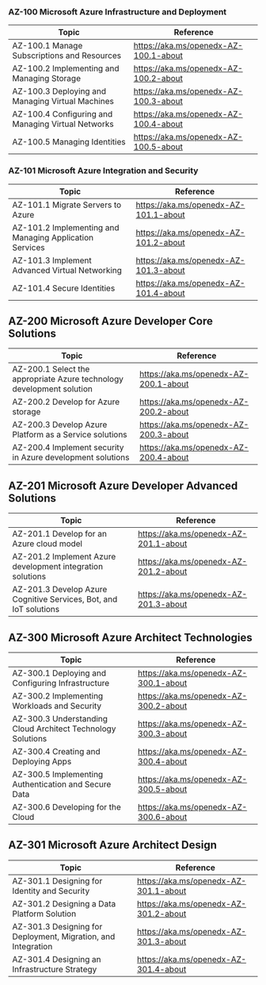 ### AZ-100 Microsoft Azure Infrastructure and Deployment

| Topic | Reference |
| --- | --- |
|AZ-100.1 Manage Subscriptions and Resources|	https://aka.ms/openedx-AZ-100.1-about|
|AZ-100.2 Implementing and Managing Storage|	https://aka.ms/openedx-AZ-100.2-about|
|AZ-100.3 Deploying and Managing Virtual Machines|	https://aka.ms/openedx-AZ-100.3-about|
|AZ-100.4 Configuring and Managing Virtual Networks|	https://aka.ms/openedx-AZ-100.4-about|
|AZ-100.5 Managing Identities|	https://aka.ms/openedx-AZ-100.5-about|

### AZ-101 Microsoft Azure Integration and Security

| Topic | Reference |
| --- | --- |
|AZ-101.1 Migrate Servers to Azure|	https://aka.ms/openedx-AZ-101.1-about|
|AZ-101.2 Implementing and Managing Application Services|	https://aka.ms/openedx-AZ-101.2-about|
|AZ-101.3 Implement Advanced Virtual Networking|	https://aka.ms/openedx-AZ-101.3-about|
|AZ-101.4 Secure Identities|	https://aka.ms/openedx-AZ-101.4-about|

## AZ-200 Microsoft Azure Developer Core Solutions

| Topic | Reference |
| --- | --- |
|AZ-200.1 Select the appropriate Azure technology development solution|	https://aka.ms/openedx-AZ-200.1-about|
|AZ-200.2 Develop for Azure storage|	https://aka.ms/openedx-AZ-200.2-about|
|AZ-200.3 Develop Azure Platform as a Service solutions|	https://aka.ms/openedx-AZ-200.3-about|
|AZ-200.4 Implement security in Azure development solutions|	https://aka.ms/openedx-AZ-200.4-about|

## AZ-201 Microsoft Azure Developer Advanced Solutions

| Topic | Reference |
| --- | --- |
|AZ-201.1 Develop for an Azure cloud model|	https://aka.ms/openedx-AZ-201.1-about|
|AZ-201.2 Implement Azure development integration solutions|	https://aka.ms/openedx-AZ-201.2-about|
|AZ-201.3 Develop Azure Cognitive Services, Bot, and IoT solutions|	https://aka.ms/openedx-AZ-201.3-about|

## AZ-300 Microsoft Azure Architect Technologies

| Topic | Reference |
| --- | --- |
|AZ-300.1 Deploying and Configuring Infrastructure|	https://aka.ms/openedx-AZ-300.1-about|
|AZ-300.2 Implementing Workloads and Security|	https://aka.ms/openedx-AZ-300.2-about|
|AZ-300.3 Understanding Cloud Architect Technology Solutions|	https://aka.ms/openedx-AZ-300.3-about|
|AZ-300.4 Creating and Deploying Apps|	https://aka.ms/openedx-AZ-300.4-about|
|AZ-300.5 Implementing Authentication and Secure Data|	https://aka.ms/openedx-AZ-300.5-about|
|AZ-300.6 Developing for the Cloud|	https://aka.ms/openedx-AZ-300.6-about|

## AZ-301 Microsoft Azure Architect Design

| Topic | Reference |
| --- | --- |
|AZ-301.1 Designing for Identity and Security|	https://aka.ms/openedx-AZ-301.1-about|
|AZ-301.2 Designing a Data Platform Solution|	https://aka.ms/openedx-AZ-301.2-about|
|AZ-301.3 Designing for Deployment, Migration, and Integration|	https://aka.ms/openedx-AZ-301.3-about|
|AZ-301.4 Designing an Infrastructure Strategy|	https://aka.ms/openedx-AZ-301.4-about|
